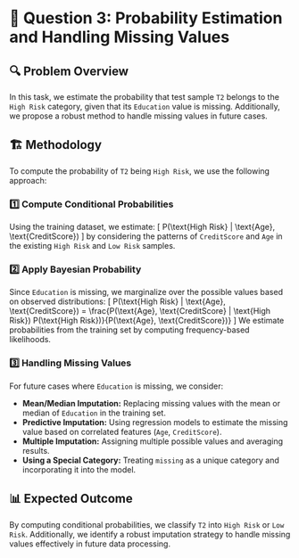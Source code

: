 # 📌 Question 3: Probability Estimation and Handling Missing Values

## 🔍 Problem Overview
In this task, we estimate the probability that test sample `T2` belongs to the `High Risk` category, given that its `Education` value is missing. Additionally, we propose a robust method to handle missing values in future cases.

## 🏗️ Methodology
To compute the probability of `T2` being `High Risk`, we use the following approach:

### 1️⃣ Compute Conditional Probabilities
Using the training dataset, we estimate:
\[
P(\text{High Risk} | \text{Age}, \text{CreditScore})
\]
by considering the patterns of `CreditScore` and `Age` in the existing `High Risk` and `Low Risk` samples.

### 2️⃣ Apply Bayesian Probability
Since `Education` is missing, we marginalize over the possible values based on observed distributions:
\[
P(\text{High Risk} | \text{Age}, \text{CreditScore}) = \frac{P(\text{Age}, \text{CreditScore} | \text{High Risk}) P(\text{High Risk})}{P(\text{Age}, \text{CreditScore})}
\]
We estimate probabilities from the training set by computing frequency-based likelihoods.

### 3️⃣ Handling Missing Values
For future cases where `Education` is missing, we consider:
- **Mean/Median Imputation:** Replacing missing values with the mean or median of `Education` in the training set.
- **Predictive Imputation:** Using regression models to estimate the missing value based on correlated features (`Age`, `CreditScore`).
- **Multiple Imputation:** Assigning multiple possible values and averaging results.
- **Using a Special Category:** Treating `missing` as a unique category and incorporating it into the model.

## 📊 Expected Outcome
By computing conditional probabilities, we classify `T2` into `High Risk` or `Low Risk`. Additionally, we identify a robust imputation strategy to handle missing values effectively in future data processing.